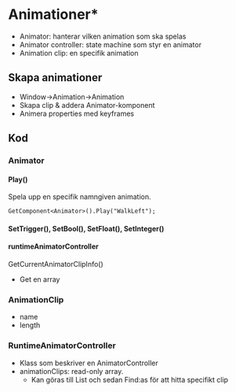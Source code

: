 # Animationer\*

* Animator: hanterar vilken animation som ska spelas
* Animator controller: state machine som styr en animator
* Animation clip: en specifik animation

## Skapa animationer

* Window->Animation->Animation
* Skapa clip & addera Animator-komponent
* Animera properties med keyframes

## Kod

### Animator

#### Play()

Spela upp en specifik namngiven animation.

```
GetComponent<Animator>().Play("WalkLeft");
```

#### SetTrigger(), SetBool(), SetFloat(), SetInteger()

#### runtimeAnimatorController

GetCurrentAnimatorClipInfo()

* Get en array

### AnimationClip

* name
* length

### RuntimeAnimatorController

* Klass som beskriver en AnimatorController
* animationClips: read-only array.
  * Kan göras till List och sedan Find:as för att hitta specifikt clip
